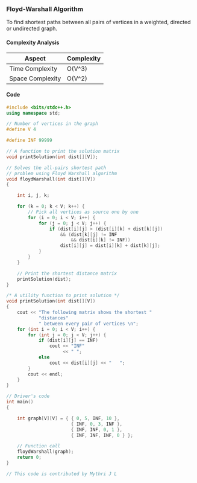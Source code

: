 ### Floyd-Warshall Algorithm

To find shortest paths between all pairs of vertices in a weighted, directed or undirected graph.

#### Complexity Analysis

| Aspect           | Complexity |
| ---------------- | ---------- |
| Time Complexity  | O(V^3)     |
| Space Complexity | O(V^2)     |

#### Code

```cpp
#include <bits/stdc++.h>
using namespace std;

// Number of vertices in the graph
#define V 4

#define INF 99999

// A function to print the solution matrix
void printSolution(int dist[][V]);

// Solves the all-pairs shortest path
// problem using Floyd Warshall algorithm
void floydWarshall(int dist[][V])
{

    int i, j, k;

    for (k = 0; k < V; k++) {
        // Pick all vertices as source one by one
        for (i = 0; i < V; i++) {
            for (j = 0; j < V; j++) {
                if (dist[i][j] > (dist[i][k] + dist[k][j])
                    && (dist[k][j] != INF
                        && dist[i][k] != INF))
                    dist[i][j] = dist[i][k] + dist[k][j];
            }
        }
    }

    // Print the shortest distance matrix
    printSolution(dist);
}

/* A utility function to print solution */
void printSolution(int dist[][V])
{
    cout << "The following matrix shows the shortest "
            "distances"
            " between every pair of vertices \n";
    for (int i = 0; i < V; i++) {
        for (int j = 0; j < V; j++) {
            if (dist[i][j] == INF)
                cout << "INF"
                     << " ";
            else
                cout << dist[i][j] << "   ";
        }
        cout << endl;
    }
}

// Driver's code
int main()
{

    int graph[V][V] = { { 0, 5, INF, 10 },
                        { INF, 0, 3, INF },
                        { INF, INF, 0, 1 },
                        { INF, INF, INF, 0 } };

    // Function call
    floydWarshall(graph);
    return 0;
}

// This code is contributed by Mythri J L
```
